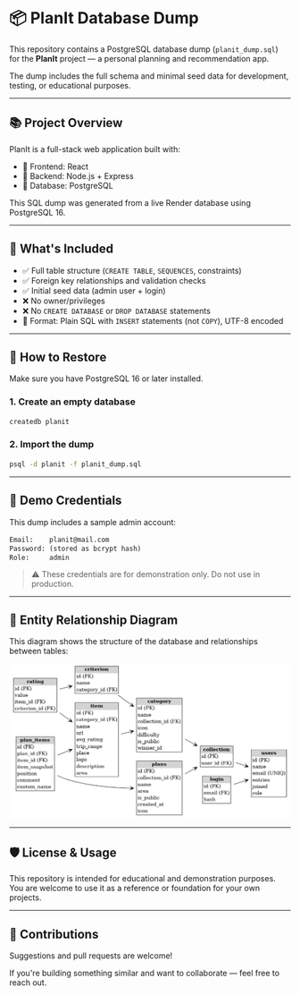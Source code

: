 
# 📦 PlanIt Database Dump

This repository contains a PostgreSQL database dump (`planit_dump.sql`) for the **PlanIt** project — a personal planning and recommendation app.

The dump includes the full schema and minimal seed data for development, testing, or educational purposes.

---

## 📚 Project Overview

PlanIt is a full-stack web application built with:

- 🔹 Frontend: React
- 🔹 Backend: Node.js + Express
- 🔹 Database: PostgreSQL

This SQL dump was generated from a live Render database using PostgreSQL 16.

---

## 💾 What's Included

- ✅ Full table structure (`CREATE TABLE`, `SEQUENCES`, constraints)
- ✅ Foreign key relationships and validation checks
- ✅ Initial seed data (admin user + login)
- ❌ No owner/privileges
- ❌ No `CREATE DATABASE` or `DROP DATABASE` statements
- 📎 Format: Plain SQL with `INSERT` statements (not `COPY`), UTF-8 encoded

---

## 🚀 How to Restore

Make sure you have PostgreSQL 16 or later installed.

### 1. Create an empty database

```bash
createdb planit
````

### 2. Import the dump

```bash
psql -d planit -f planit_dump.sql
```

---

## 👤 Demo Credentials

This dump includes a sample admin account:

```text
Email:    planit@mail.com
Password: (stored as bcrypt hash)
Role:     admin
```

> ⚠️ These credentials are for demonstration only. Do not use in production.

---

## 🧭 Entity Relationship Diagram

This diagram shows the structure of the database and relationships between tables:

![PlanIt ER Diagram](planit_er_diagram.png)

---

## 🛡️ License & Usage

This repository is intended for educational and demonstration purposes.
You are welcome to use it as a reference or foundation for your own projects.

---

## 🤝 Contributions

Suggestions and pull requests are welcome!

If you're building something similar and want to collaborate — feel free to reach out.

```
```
